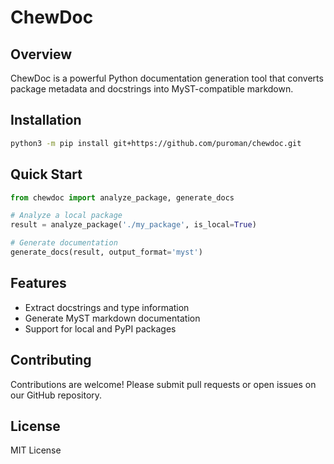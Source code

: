 # ChewDoc

## Overview

ChewDoc is a powerful Python documentation generation tool that converts package metadata and docstrings into MyST-compatible markdown.

## Installation

```bash
python3 -m pip install git+https://github.com/puroman/chewdoc.git
```

## Quick Start

```python
from chewdoc import analyze_package, generate_docs

# Analyze a local package
result = analyze_package('./my_package', is_local=True)

# Generate documentation
generate_docs(result, output_format='myst')
```

## Features

- Extract docstrings and type information
- Generate MyST markdown documentation
- Support for local and PyPI packages

## Contributing

Contributions are welcome! Please submit pull requests or open issues on our GitHub repository.

## License

MIT License 